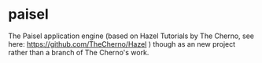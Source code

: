 # paisel
The Paisel application engine (based on Hazel Tutorials by The Cherno, see here: https://github.com/TheCherno/Hazel ) though as an new project rather than a branch of The Cherno's work.
